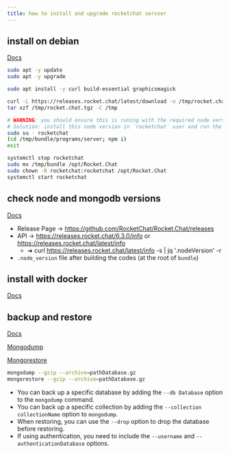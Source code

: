 ```yaml
---
title: how to install and upgrade rocketchat servser
---
```



## install on debian

[Docs](https://docs.rocket.chat/deploy/deploy-rocket.chat/additional-deployment-methods/deploy-on-debian)

```bash
sudo apt -y update
sudo apt -y upgrade

sudo apt install -y curl build-essential graphicsmagick

curl -L https://releases.rocket.chat/latest/download -o /tmp/rocket.chat.tgz
tar xzf /tmp/rocket.chat.tgz -C /tmp

# WARNING: you should ensure this is runing with the required node version (mostly 14.21.3)
# Solution: install this node version in `rocketchat` user and run the following with that user
sudo su - rocketchat
(cd /tmp/bundle/programs/server; npm i)
exit

systemctl stop rocketchat
sudo mv /tmp/bundle /opt/Rocket.Chat
sudo chown -R rocketchat:rocketchat /opt/Rocket.Chat
systemctl start rocketchat
```

## check node and mongodb versions

[Docs](https://docs.rocket.chat/setup-and-configure/environment-configuration/check-node.js-version)

- Release Page -> <https://github.com/RocketChat/Rocket.Chat/releases>
- API -> <https://releases.rocket.chat/6.3.0/info> or <https://releases.rocket.chat/latest/info>
    - ➜ curl <https://releases.rocket.chat/latest/info> -s | jq '.nodeVersion' -r
- `.node_version` file after building the codes (at the root of `bundle`)

## install with docker

[Docs](https://docs.rocket.chat/deploy/deploy-rocket.chat/deploy-with-docker-and-docker-compose)

## backup and restore

[Docs](https://docs.rocket.chat/setup-and-configure/environment-configuration/mongodb-configuration/mongodb-backup-and-restore)

[Mongodump](https://www.mongodb.com/docs/database-tools/mongodump/)

[Mongorestore](https://www.mongodb.com/docs/database-tools/mongorestore/)

```bash
mongodump --gzip --archive=pathDatabase.gz
mongorestore --gzip --archive=pathDatabase.gz
```

- You can back up a specific database by adding the `--db Database` option to the `mongodump` command.
- You can back up a specific collection by adding the `--collection collectionName` option to `mongodump`.
- When restoring, you can use the `--drop` option to drop the database before restoring.
- If using authentication, you need to include the `--username` and `--authenticationDatabase` options.
